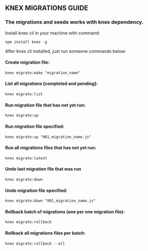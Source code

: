 ## KNEX MIGRATIONS GUIDE


### The migrations and seeds works with knex dependency.

Install knex cli in your machine with command: 

    npm install knex -g

After knex cli installed, just run someone commands below:

#### Create migration file:

    knex migrate:make "migration_name"

#### List all migrations [completed and pending]:

    knex migrate:list
    
#### Run migration file that has not yet run:

    knex migrate:up

#### Run migration file specified:

    knex migrate:up "001_migration_name.js"

#### Run all migrations files that has not yet run:

    knex migrate:latest
    
#### Undo last migration file that was run

    knex migrate:down
    
#### Undo migration file specified:

    knex migrate:down "001_migration_name.js"

#### Rollback batch of migrations (one per one migration file):

    knex migrate:rollback

#### Rollback all migrations files per batch:

    knex migrate:rollback --all
